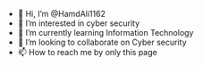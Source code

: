 - 👋 Hi, I’m @HamdAli1162
- 👀 I’m interested in cyber security
- 🌱 I’m currently learning Information Technology
- 💞️ I’m looking to collaborate on Cyber security
- 📫 How to reach me by only this page

<!---
HamdAli1162/HamdAli1162 is a ✨ special ✨ repository because its `README.md` (this file) appears on your GitHub profile.
You can click the Preview link to take a look at your changes.
--->
